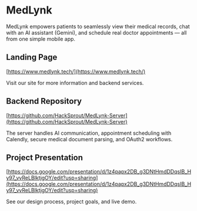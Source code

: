 # MedLynk

MedLynk empowers patients to seamlessly view their medical records, chat with an AI assistant (Gemini), and schedule real doctor appointments — all from one simple mobile app.

## Landing Page
[https://www.medlynk.tech/](https://www.medlynk.tech/)

Visit our site for more information and backend services.

## Backend Repository
[https://github.com/HackSprout/MedLynk-Server](https://github.com/HackSprout/MedLynk-Server)

The server handles AI communication, appointment scheduling with Calendly, secure medical document parsing, and OAuth2 workflows.

## Project Presentation
[https://docs.google.com/presentation/d/1z4papx2DB_g3DNtHmdDDqsIB_Hy97_vvReLBlktjgOY/edit?usp=sharing](https://docs.google.com/presentation/d/1z4papx2DB_g3DNtHmdDDqsIB_Hy97_vvReLBlktjgOY/edit?usp=sharing)

See our design process, project goals, and live demo.
